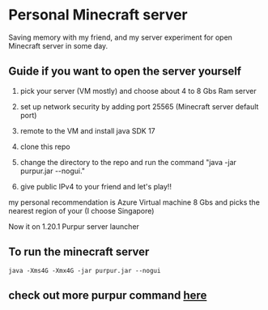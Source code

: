# Personal Minecraft server
Saving memory with my friend, and my server experiment for open Minecraft server in some day.

## Guide if you want to open the server yourself

1. pick your server (VM mostly) and choose about 4 to 8 Gbs Ram server

3. set up network security by adding port 25565 (Minecraft server default port)

2. remote to the VM and install java SDK 17

3. clone this repo

4. change the directory to the repo and run the command "java -jar purpur.jar --nogui."

5. give public IPv4 to your friend and let's play!!

my personal recommendation is Azure Virtual machine 8 Gbs and picks the nearest region of your (I choose Singapore)

Now it on 1.20.1 Purpur server launcher

## To run the minecraft server

`java -Xms4G -Xmx4G -jar purpur.jar --nogui`

## check out more purpur command [here](https://purpurmc.org/docs/Commands/)
